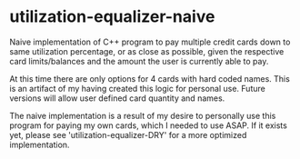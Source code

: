# utilization-equalizer-naive

<p>Naive implementation of C++ program to pay multiple credit cards down to same utilization percentage, or as close as possible, given the respective card limits/balances and the amount the user is currently able to pay.</p>

<p>At this time there are only options for 4 cards with hard coded names. This is an artifact of my having created this logic for personal use. Future versions will allow user defined card quantity and names.</p>

<p>The naive implementation is a result of my desire to personally use this program for paying my own cards, which I needed to use ASAP. If it exists yet, please see 'utilization-equalizer-DRY' for a more optimized implementation.</p>